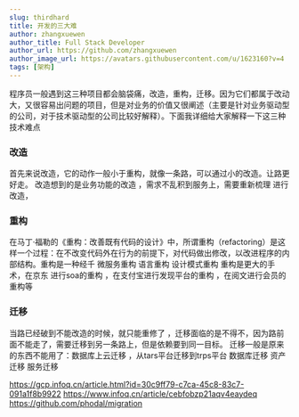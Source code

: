 ```yaml
---
slug: thirdhard
title: 开发的三大难
author: zhangxuewen
author_title: Full Stack Developer
author_url: https://github.com/zhangxuewen
author_image_url: https://avatars.githubusercontent.com/u/1623160?v=4
tags: [架构]
---
```



程序员一般遇到这三种项目都会脑袋痛，改造，重构，迁移。因为它们都属于改动大，又很容易出问题的项目，但是对业务的价值又很阐述（主要是针对业务驱动型的公司，对于技术驱动型的公司比较好解释）。下面我详细给大家解释一下这三种技术难点

### 改造
首先来说改造，它的动作一般小于重构，就像一条路，可以通过小的改造。让路更好走。
改造想到的是业务功能的改造 ，需求不乱积到服务上，需要重新梳理 进行改造，



### 重构
在马丁·福勒的《重构：改善既有代码的设计》中，所谓重构（refactoring）是这样一个过程：在不改变代码外在行为的前提下，对代码做出修改，以改进程序的内部结构。重构是一种经千
微服务重构 
语言重构
设计模式重构
重构是更大的手术，在京东  进行soa的重构 ，在支付宝进行发现平台的重构 ，在阅文进行会员的重构等 

### 迁移
当路已经破到不能改造的时候，就只能重修了 ，迁移面临的是不得不，因为路前面不能走了，需要迁移到另一条路上，但是依赖要到同一目标。
迁移一般是原来的东西不能用了：数据库上云迁移   ，从tars平台迁移到trps平台
数据库迁移 
资产迁移
服务迁移

https://gcp.infoq.cn/article.html?id=30c9ff79-c7ca-45c8-83c7-091a1f8b9922
https://www.infoq.cn/article/cebfobzp21aqv4eaydeq
https://github.com/phodal/migration